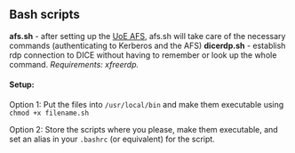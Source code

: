 ## Bash scripts
**afs.sh** - after setting up the [UoE AFS](https://computing.help.inf.ed.ac.uk/afs-debian-ubuntu), afs.sh will take care of the necessary commands (authenticating to Kerberos and the AFS)
**dicerdp.sh** - establish rdp connection to DICE without having to remember or look up the whole command. *Requirements: xfreerdp.*

#### Setup:
Option 1: Put the files into `/usr/local/bin` and make them executable using `chmod +x filename.sh`

Option 2: Store the scripts where you please, make them executable, and set an alias in your `.bashrc` (or equivalent) for the script.
